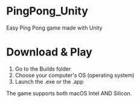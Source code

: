 # PingPong_Unity
Easy Ping Pong game made with Unity

# Download & Play
1. Go to the Builds folder
2. Choose your computer's OS (operating system)
4. Launch the .exe or the .app

The game supports both macOS Intel AND Silicon.

